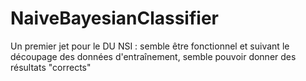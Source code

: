 # NaiveBayesianClassifier

Un premier jet pour le DU NSI : semble être fonctionnel et suivant le découpage des données d'entraînement, semble pouvoir donner des résultats "corrects"
